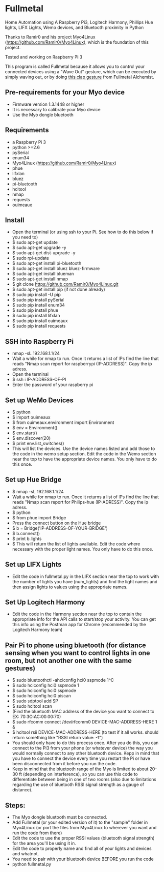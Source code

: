 # Fullmetal
Home Automation using A Raspberry Pi3, Logitech Harmony, Phillips Hue lights, LIFX Lights, Wemo devices, and Bluetooth proximity in Python


Thanks to Ramir0 and his project Myo4Linux (https://github.com/Ramir0/Myo4Linux), which is the foundation of this project.

Tested and working on Raspberry Pi 3

This program is called Fullmetal because it allows you to control your connected devices using a "Wave Out" gesture, which can be executed by simply waving out, or by doing [this clap gesture](http://i.imgur.com/dEYs0ik.gif) from Fullmetal Alchemist.


## Pre-requirements for your Myo device
- Firmware version 1.3.1448 or higher
- It is necessary to calibrate your Myo device
- Use the Myo dongle bluetooth

## Requirements
- a Raspberry Pi 3
- python >=2.6
- pySerial
- enum34
- Myo4Linux (https://github.com/Ramir0/Myo4Linux)
- phue
- lifxlan
- bluez
- pi-bluetooth
- hcitool
- nmap
- requests
- ouimeaux



## Install

- Open the terminal (or using ssh to your Pi. See how to do this below if you need to)
- $ sudo apt-get update
- $ sudo apt-get upgrade -y
- $ sudo apt-get dist-upgrade -y
- $ sudo rpi-update
- $ sudo apt-get install pi-bluetooth
- $ sudo apt-get install bluez bluez-firmware
- $ sudo apt-get install blueman
- $ sudo apt-get install nmap
- $ git clone https://github.com/Ramir0/Myo4Linux.git
- $ sudo apt-get install pip (if not done already)
- $ sudo pip install -U pip
- $ sudo pip install pySerial
- $ sudo pip install enum34
- $ sudo pip install phue
- $ sudo pip install lifxlan
- $ sudo pip install ouimeaux
- $ sudo pip install requests

## SSH into Raspberry Pi
- nmap -sL 192.168.1.1/24
- Wait a while for nmap to run. Once it returns a list of IPs find the line that reads "Nmap scan report for raspberrypi (IP-ADDRESS)". Copy the ip adress. 
- Open the terminal
- $ ssh i IP-ADDRESS-OF-PI
- Enter the password of your raspberry pi


## Set up WeMo Devices

- $ python
- $ import ouimeaux
- $ from ouimeaux.environment import Environment
- $ env = Environment()
- $ env.start()
- $ env.discover(20)
- $ print env.list_switches()
- This will list the devices. Use the device names listed and add those to the code in the wemo setup section. Edit the code in the Wemo section near the top to have the appropriate device names. You only have to do this once.

## Set up Hue Bridge

- $ nmap -sL 192.168.1.1/24
- Wait a while for nmap to run. Once it returns a list of IPs find the line that reads "Nmap scan report for Philips-hue (IP-ADRESS)". Copy the ip adress. 
- $ python
- $ from phue import Bridge
- Press the connect button on the Hue bridge
- $ b = Bridge('IP-ADDRESS-OF-YOUR-BRIDGE')
- $ b.connect()
- $ print b.lights
- $ This will return the list of lights available. Edit the code where necessary with the proper light names. You only have to do this once. 

## Set up LIFX Lights
- Edit the code in fullmetal.py in the LIFX section near the top to work with the number of lights you have (num_lights) and find the light names and then assign lights to values using the appropriate names. 

## Set Up Logitech Harmony
- Edit the code in the Harmony section near the top to contain the appropriate info for the API calls to start/stop your activity. You can get this info using the Postman app for Chrome (recommended by the Logitech Harmony team)

## Pair Pi to phone using bluetooth (for distance sensing when you want to control lights in one room, but not another one with the same gestures)

- $ sudo bluetoothctl -ahciconfig hci0 sspmode 1^C
- $ sudo hciconfig hci0 sspmode 1
- $ sudo hciconfig hci0 sspmode
- $ sudo hciconfig hci0 piscan
- $ sudo sdptool add SP
- $ sudo hcitool scan
- (Find the bluetooth MAC address of the device you want to connect to EX: 70:3O:AC:00:00:70)
- $ sudo rfcomm connect /dev/rfcomm0 DEVICE-MAC-ADDRESS-HERE 1 &
- $ hcitool rsii DEVICE-MAC-ADDRESS-HERE (to test if it all works. should return something like "RSSI return value: -1")
- You should only have to do this process once. After you do this, you can connect to the Pi3 from your phone (or whatever device) the way you would normally connect to any other bluetooth device. Kepp in mind that you have to connect the device every time you restart the Pi or have been disconnected from it before you run the code.
- Keep in mind that the bluetooth range of the Myo is limited to about 20-30 ft (depending on interference), so you can use this code to differentiate between being in one of two rooms (also due to limitations regarding the use of bluetooth RSSI signal strength as a gauge of distance). 

## Steps:

- The Myo dongle bluetooth must be connected.
- Add Fullmetal (or your edited version of it) to the "sample" folder in Myo4Linux (or port the files from Myo4Linux to wherever you want and run the code from there)
- Edit the code to use the proper RSSI values (bluetooth signal strength) for the area you'll be using it in. 
- Edit the code to properly name and find all of your lights and devices and whatnot.
- You need to pair with your bluetooth device BEFORE you run the code
- python fullmetal.py



